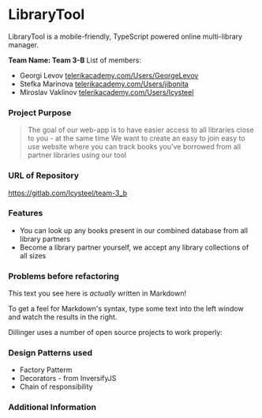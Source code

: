 # LibraryTool

LibraryTool is a mobile-friendly, TypeScript powered online multi-library manager.

**Team Name: Team 3-B**
List of members:
  - Georgi Levov [telerikacademy.com/Users/GeorgeLevov](https://my.telerikacademy.com/Users/GeorgeLevov)
  - Stefka Marinova [telerikacademy.com/Users/jibonita](https://my.telerikacademy.com/Users/jibonita)
  - Miroslav Vaklinov [telerikacademy.com/Users/Icysteel](https://my.telerikacademy.com/Users/Icysteel)
 
### Project Purpose

> The goal of our web-app is to have
> easier access to all libraries 
> close to you - at the same time
> We want to create an easy to join 
> easy to use website where you can track
> books you've borrowed from all
> partner libraries using our tool

### URL of Repository 
https://gitlab.com/Icysteel/team-3_b

### Features

  - You can look up any books present in our combined database from all library partners
  - Become a library partner yourself, we accept any library collections of all sizes

### Problems before refactoring

This text you see here is *actually* written in Markdown!

 To get a feel for Markdown's syntax, type some text into the left window and watch the results in the right.
 
Dillinger uses a number of open source projects to work properly:



### Design Patterns used

* Factory Patterm
* Decorators - from InversifyJS
* Chain of responsibility

### Additional Information



